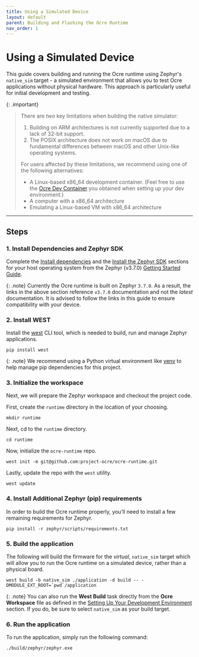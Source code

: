 ```yaml
---
title: Using a Simulated Device 
layout: default
parent: Building and Flashing the Ocre Runtime 
nav_order: 1 
---
```


# Using a Simulated Device

This guide covers building and running the Ocre runtime using Zephyr's `native_sim` target - a simulated environment that allows you to test Ocre applications without physical hardware. This approach is particularly useful for initial development and testing.


{: .important}
> There are *two* key limitations when building the native simulator:
> 1. Building on ARM architectures is not currently supported due to a lack of 32-bit support.
> 2. The POSIX architecture does not work on macOS due to fundamental differences between macOS and other Unix-like operating systems.
> 
> For users affected by these limitations, we recommend using one of the following alternatives:
> - A Linux-based x86_64 development container. (Feel free to use the [Ocre Dev Container](../first-app/dev-environment) you obtained when setting up your dev environment.)
> - A computer with a x86_64 architecture 
> - Emulating a Linux-based VM with x86_64 architecture

---

## Steps

### **1. Install Dependencies and Zephyr SDK**

Complete the [Install dependencies](https://docs.zephyrproject.org/3.7.0/develop/getting_started/index.html#install-dependencies) and the [Install the Zephyr SDK](https://docs.zephyrproject.org/3.7.0/develop/getting_started/index.html#install-the-zephyr-sdk) sections for your host operating system from the Zephyr (v3.7.0) [Getting Started Guide](https://docs.zephyrproject.org/3.7.0/develop/getting_started/index.html#getting-started-guide). 

{: .note}
Currently the Ocre runtime is built on Zephyr `3.7.0`. As a result, the links in the above section reference `v3.7.0` documentation and not the *latest* documentation. It is advised to follow the links in this guide to ensure compatibility with your device.

### **2. Install WEST**

Install the [west](https://docs.zephyrproject.org/latest/develop/west/index.html) CLI tool, which is needed to build, run and manage Zephyr applications.

```
pip install west
```

{: .note}
We recommend using a Python virtual environment like [venv](https://docs.python.org/3/library/venv.html) to help manage pip dependencies for this project.

### **3. Initialize the workspace**

Next, we will prepare the Zephyr workspace and checkout the project code.

First, create the `runtime` directory in the location of your choosing.
```
mkdir runtime
```
Next, cd to the `runtime` directory.

```
cd runtime
```

Now, initialize the `ocre-runtime` repo.
```
west init -m git@github.com:project-ocre/ocre-runtime.git
```

Lastly, update the repo with the `west` utility.

```
west update
```

### **4. Install Additional Zephyr (pip) requirements**

In order to build the Ocre runtime properly, you'll need to install a few remaining requirements for Zephyr.

```
pip install -r zephyr/scripts/requirements.txt
```

### **5. Build the application**

The following will build the firmware for the *virtual*, `native_sim` target which will allow you to run the Ocre runtime on a simulated device, rather than a physical board.
```
west build -b native_sim ./application -d build -- -DMODULE_EXT_ROOT=`pwd`/application
```

{: .note}
You can also run the **West Build** task directly from the **Ocre Workspace** file as defined in the [Setting Up Your Development Environment](../dev-environment) section. If you do, be sure to select `native_sim` as your build target. 

### **6. Run the application**

To run the application, simply run the following command:
```
./build/zephyr/zephyr.exe
```
